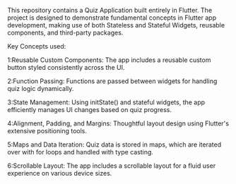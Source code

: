 This repository contains a Quiz Application built entirely in Flutter. The project is designed to demonstrate fundamental concepts in Flutter app development, making use of both Stateless and Stateful Widgets, reusable components, and third-party packages.

Key Concepts used:

1:Reusable Custom Components: The app includes a reusable custom button styled consistently across the UI.

2:Function Passing: Functions are passed between widgets for handling quiz logic dynamically.

3:State Management: Using initState() and stateful widgets, the app efficiently manages UI changes based on quiz progress.

4:Alignment, Padding, and Margins: Thoughtful layout design using Flutter's extensive positioning tools.

5:Maps and Data Iteration: Quiz data is stored in maps, which are iterated over with for loops and handled with type casting.

6:Scrollable Layout: The app includes a scrollable layout for a fluid user experience on various device sizes.
